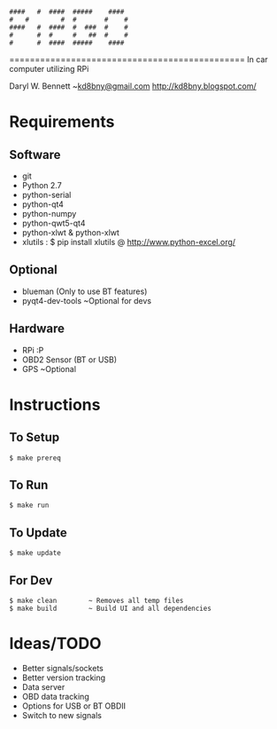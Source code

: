 	####   #  ####  #####    ####
	#   #        #  #       #    #
	####   #  ####  #  ###  #    #
	#      #  #     #   ##  #    #
 	#      #  ####  #####    ####
==============================================
In car computer utilizing RPi

Daryl W. Bennett ~kd8bny@gmail.com
http://kd8bny.blogspot.com/


# Requirements
## Software
- git
- Python 2.7
- python-serial
- python-qt4
- python-numpy
- python-qwt5-qt4 
- python-xlwt & python-xlwt
- xlutils : $ pip install xlutils @ http://www.python-excel.org/

## Optional
- blueman (Only to use BT features)
- pyqt4-dev-tools ~Optional for devs

## Hardware
- RPi :P
- OBD2 Sensor (BT or USB)
- GPS ~Optional

# Instructions
## To Setup
	$ make prereq

## To Run
	$ make run

## To Update
	$ make update

## For Dev
	$ make clean        ~ Removes all temp files
	$ make build        ~ Build UI and all dependencies 

# Ideas/TODO
- Better signals/sockets
- Better version tracking
- Data server
- OBD data tracking
- Options for USB or BT OBDII
- Switch to new signals
